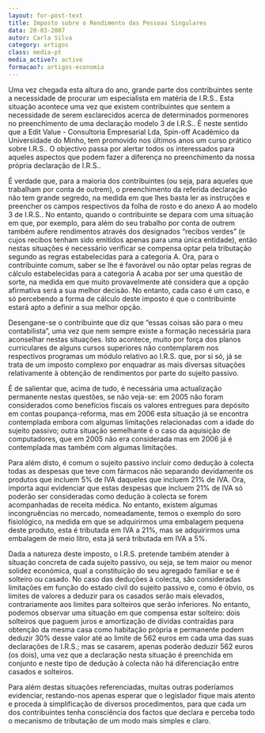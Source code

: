 ```yaml
---
layout: for-post-text
title: Imposto sobre o Rendimento das Pessoas Singulares
data: 20-03-2007
autor: Carla Silva
category: artigos
class: media-pt
media_active?: active
formacao?: artigos-economia
---  
```



Uma vez chegada esta altura do ano, grande parte dos contribuintes sente a necessidade de procurar um especialista em matéria de I.R.S.. Esta situação acontece uma vez que existem contribuintes que sentem a necessidade de serem esclarecidos acerca de determinados pormenores no preenchimento de uma declaração modelo 3 de I.R.S.. É neste sentido que a Edit Value - Consultoria Empresarial Lda, Spin-off Académico da Universidade do Minho, tem promovido nos últimos anos um curso prático sobre I.R.S.. O objectivo passa por alertar todos os interessados para aqueles aspectos que podem fazer a diferença no preenchimento da nossa própria declaração de I.R.S..

É verdade que, para a maioria dos contribuintes (ou seja, para aqueles que trabalham por conta de outrem), o preenchimento da referida declaração não tem grande segredo, na medida em que lhes basta ler as instruções e preencher os campos respectivos da folha de rosto e do anexo A ao modelo 3 de I.R.S.. No entanto, quando o contribuinte se depara com uma situação em que, por exemplo, para além do seu trabalho por conta de outrem também aufere rendimentos através dos designados “recibos verdes” (e cujos recibos tenham sido emitidos apenas para uma única entidade), então nestas situações é necessário verificar se compensa optar pela tributação segundo as regras estabelecidas para a categoria A. Ora, para o contribuinte comum, saber se lhe é favorável ou não optar pelas regras de cálculo estabelecidas para a categoria A acaba por ser uma questão de sorte, na medida em que muito provavelmente até considera que a opção afirmativa será a sua melhor decisão. No entanto, cada caso é um caso, e só percebendo a forma de cálculo deste imposto é que o contribuinte estará apto a definir a sua melhor opção.

Desengane-se o contribuinte que diz que “essas coisas são para o meu contabilista”, uma vez que nem sempre existe a formação necessária para aconselhar nestas situações. Isto acontece, muito por força dos planos curriculares de alguns cursos superiores não contemplarem nos respectivos programas um módulo relativo ao I.R.S. que, por si só, já se trata de um imposto complexo por enquadrar as mais diversas situações relativamente à obtenção de rendimentos por parte do sujeito passivo.

É de salientar que, acima de tudo, é necessária uma actualização permanente nestas questões, se não veja-se: em 2005 não foram considerados como benefícios fiscais os valores entregues para depósito em contas poupança-reforma, mas em 2006 esta situação já se encontra contemplada embora com algumas limitações relacionadas com a idade do sujeito passivo; outra situação semelhante é o caso da aquisição de computadores, que em 2005 não era considerada mas em 2006 já é contemplada mas também com algumas limitações.

Para além disto, é comum o sujeito passivo incluir como dedução à colecta todas as despesas que teve com fármacos não separando devidamente os produtos que incluem 5% de IVA daqueles que incluem 21% de IVA. Ora, importa aqui evidenciar que estas despesas que incluem 21% de IVA só poderão ser consideradas como dedução à colecta se forem acompanhadas de receita médica. No entanto, existem algumas incongruências no mercado, nomeadamente, temos o exemplo do soro fisiológico, na medida em que se adquirirmos uma embalagem pequena deste produto, esta é tributada em IVA a 21%, mas se adquirirmos uma embalagem de meio litro, esta já será tributada em IVA a 5%.

Dada a natureza deste imposto, o I.R.S. pretende também atender à situação concreta de cada sujeito passivo, ou seja, se tem maior ou menor solidez económica, qual a constituição do seu agregado familiar e se é solteiro ou casado. No caso das deduções à colecta, são consideradas limitações em função do estado civil do sujeito passivo e, como é óbvio, os limites de valores a deduzir para os casados serão mais elevados, contrariamente aos limites para solteiros que serão inferiores. No entanto, podemos observar uma situação em que compensa estar solteiro: dois solteiros que paguem juros e amortização de dívidas contraídas para obtenção da mesma casa como habitação própria e permanente podem deduzir 30% desse valor até ao limite de 562 euros em cada uma das suas declarações de I.R.S.; mas se casarem, apenas poderão deduzir 562 euros (os dois), uma vez que a declaração nesta situação é preenchida em conjunto e neste tipo de dedução à colecta não há diferenciação entre casados e solteiros.

Para além destas situações referenciadas, muitas outras poderíamos evidenciar, restando-nos apenas esperar que o legislador fique mais atento e proceda à simplificação de diversos procedimentos, para que cada um dos contribuintes tenha consciência dos factos que declara e perceba todo o mecanismo de tributação de um modo mais simples e claro.